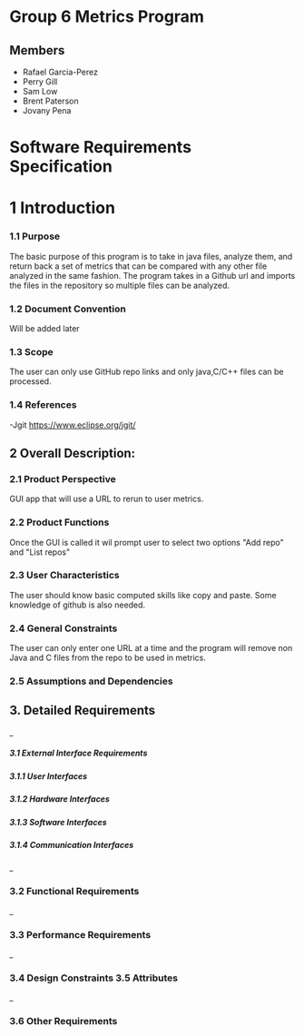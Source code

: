 # Group 6 Metrics Program

## Members
- Rafael Garcia-Perez
- Perry Gill
- Sam Low
- Brent Paterson
- Jovany Pena

# Software Requirements Specification
# 1 Introduction
### 1.1 Purpose
The basic purpose of this program is to take in java files, analyze them, and return back a set of metrics that can be compared with any other file analyzed in the same fashion. The program takes in a Github url and imports the files in the repository so multiple files can be analyzed.
### 1.2 Document Convention
Will be added later
### 1.3 Scope
The user can only use GitHub repo links and only java,C/C++ files can be processed.
### 1.4 References
-Jgit https://www.eclipse.org/jgit/

## 2 Overall Description:
### 2.1  Product Perspective
GUI app that will use a URL to rerun to user metrics. 
### 2.2 Product Functions
Once the GUI is called it wil prompt user to select two options "Add repo" and "List repos"
### 2.3 User Characteristics
 The user should know basic computed skills like copy and paste. Some knowledge of github is also needed.
### 2.4 General Constraints
The user can only enter one URL at a time and the program will remove non Java and C files from the repo to be used in metrics. 
### 2.5 Assumptions and Dependencies

## 3. Detailed Requirements
_
#####     3.1 External Interface Requirements
#####     3.1.1 User Interfaces
#####   3.1.2 Hardware Interfaces
#####       3.1.3 Software Interfaces
#####    3.1.4 Communication Interfaces
_
### 3.2 Functional Requirements
_
### 3.3 Performance Requirements
_
### 3.4 Design Constraints 3.5 Attributes
_
### 3.6 Other Requirements